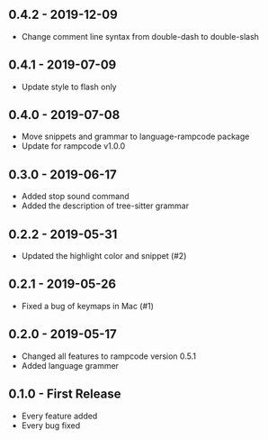 ## 0.4.2 - 2019-12-09
* Change comment line syntax from double-dash to double-slash

## 0.4.1 - 2019-07-09
* Update style to flash only

## 0.4.0 - 2019-07-08
* Move snippets and grammar to language-rampcode package
* Update for rampcode v1.0.0

## 0.3.0 - 2019-06-17
* Added stop sound command
* Added the description of tree-sitter grammar

## 0.2.2 - 2019-05-31
* Updated the highlight color and snippet (#2)

## 0.2.1 - 2019-05-26
* Fixed a bug of keymaps in Mac (#1)

## 0.2.0 - 2019-05-17
* Changed all features to rampcode version 0.5.1
* Added language grammer

## 0.1.0 - First Release
* Every feature added
* Every bug fixed
